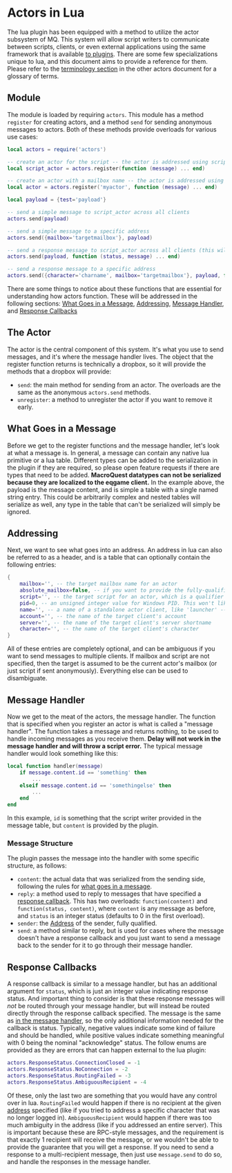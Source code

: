 # Actors in Lua

The lua plugin has been equipped with a method to utilize the actor subsystem of MQ. This system will allow script writers to communicate between scripts, clients, or even external applications using the same framework that is available [to plugins](../plugins/developing/actors.md). There are some few specializations unique to lua, and this document aims to provide a reference for them. Please refer to the [terminology section](../plugins/developing/actors.md#terminology) in the other actors document for a glossary of terms.

## Module

The module is loaded by requiring `actors`. This module has a method `register` for creating actors, and a method `send` for sending anonymous messages to actors. Both of these methods provide overloads for various use cases:

```lua
local actors = require('actors')

-- create an actor for the script -- the actor is addressed using script
local script_actor = actors.register(function (message) ... end)

-- create an actor with a mailbox name -- the actor is addressed using script and mailbox
local actor = actors.register('myactor', function (message) ... end)

local payload = {test='payload'}

-- send a simple message to script_actor across all clients
actors.send(payload)

-- send a simple message to a specific address
actors.send({mailbox='targetmailbox'}, payload)

-- send a response message to script_actor across all clients (this will fail if any other client is running the same script)
actors.send(payload, function (status, message) ... end)

-- send a response message to a specific address
actors.send({character='charname', mailbox='targetmailbox'}, payload, function (status, message) ... end)
```

There are some things to notice about these functions that are essential for understanding how actors function. These will be addressed in the following sections: [What Goes in a Message](#what-goes-in-a-message), [Addressing](#addressing), [Message Handler](#message-handler), and [Response Callbacks](#response-callbacks)

## The Actor

The actor is the central component of this system. It's what you use to send messages, and it's where the message handler lives. The object that the register function returns is technically a dropbox, so it will provide the methods that a dropbox will provide:

- `send`: the main method for sending from an actor. The overloads are the same as the anonymous `actors.send` methods.
- `unregister`: a method to unregister the actor if you want to remove it early.

## What Goes in a Message

Before we get to the register functions and the message handler, let's look at what a message is. In general, a message can contain any native lua primitive or a lua table. Different types can be added to the serialization in the plugin if they are required, so please open feature requests if there are types that need to be added. **MacroQuest datatypes can not be serialized because they are localized to the eqgame client.** In the example above, the payload is the message content, and is simple a table with a single named string entry. This could be arbitrarily complex and nested tables will serialize as well, any type in the table that can't be serialized will simply be ignored.

## Addressing

Next, we want to see what goes into an address. An address in lua can also be referred to as a header, and is a table that can optionally contain the following entries:

```lua
{
    mailbox='', -- the target mailbox name for an actor
    absolute_mailbox=false, -- if you want to provide the fully-qualified mailbox name (which will look like 'plugin:mailbox' or 'lua:script:mailbox'), set this to true
    script='', -- the target script for an actor, which is a qualifier to mailbox names to gurantee uniqueness
    pid=0, -- an unsigned integer value for Windows PID. This won't likely be available, but it could be used to direct a message to a specific client
    name='', -- a name of a standalone actor client, like 'launcher' -- used to direct messages to external applications
    account='', -- the name of the target client's account
    server='', -- the name of the target client's server shortname
    character='', -- the name of the target client's character
}
```

All of these entries are completely optional, and can be ambiguous if you want to send messages to multiple clients. If mailbox and script are not specified, then the target is assumed to be the current actor's mailbox (or just script if sent anonymously). Everything else can be used to disambiguate.

## Message Handler

Now we get to the meat of the actors, the message handler. The function that is specified when you register an actor is what is called a "message handler". The function takes a message and returns nothing, to be used to handle incoming messages as you receive them. **Delay will not work in the message handler and will throw a script error.** The typical message handler would look something like this:

```lua
local function handler(message)
    if message.content.id == 'something' then
        ...
    elseif message.content.id == 'somethingelse' then
        ...
    end
end
```

In this example, `id` is something that the script writer provided in the message table, but `content` is provided by the plugin.

### Message Structure

The plugin passes the message into the handler with some specific structure, as follows:

- `content`: the actual data that was serialized from the sending side, following the rules for [what goes in a message](#what-goes-in-a-message).
- `reply`: a method used to reply to messages that have specified a [response callback](#response-callbacks). This has two overloads: `function(content)` and `function(status, content)`, where `content` is any message as before, and `status` is an integer status (defaults to 0 in the first overload).
- `sender`: the [Address](#addressing) of the sender, fully qualified.
- `send`: a method similar to reply, but is used for cases where the message doesn't have a response callback and you just want to send a message back to the sender for it to go through their message handler.

## Response Callbacks

A response callback is similar to a message handler, but has an additional argument for `status`, which is just an integer value indicating response status. And important thing to consider is that these response messages will *not* be routed through your message handler, but will instead be routed directly through the response callback specified. The message is the same as [in the message handler](#message-structure), so the only additional information needed for the callback is status. Typically, negative values indicate some kind of failure and should be handled, while positive values indicate something meaningful with 0 being the nominal "acknowledge" status. The follow enums are provided as they are errors that can happen external to the lua plugin:

```lua
actors.ResponseStatus.ConnectionClosed = -1
actors.ResponseStatus.NoConnection = -2
actors.ResponseStatus.RoutingFailed = -3
actors.ResponseStatus.AmbiguousRecipient = -4
```

Of these, only the last two are something that you would have any control over in lua. `RoutingFailed` would happen if there is no recipient at the given [address](#addressing) specified (like if you tried to address a specific character that was no longer logged in). `AmbiguousRecipient` would happen if there was too much ambiguity in the address (like if you addressed an entire server). This is important because these are RPC-style messages, and the requirement is that exactly 1 recipient will receive the message, or we wouldn't be able to provide the guarantee that you will get a response. If you need to send a response to a multi-recipient message, then just use `message.send` to do so, and handle the responses in the message handler.
